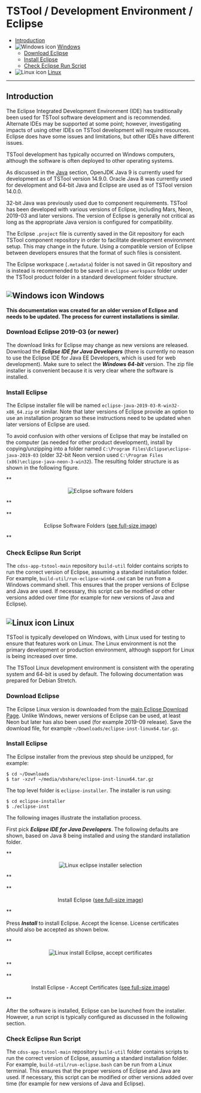 # TSTool / Development Environment / Eclipse #

*   [Introduction](#introduction)
*   ![Windows icon](../images/windows-32.png) [Windows](#windows)
     +   [Download Eclipse](#download-eclipse)
     +   [Install Eclipse](#install-eclipse)
     +   [Check Eclipse Run Script](#check-eclipse-run-script)
*   ![Linux icon](../images/linux-32.png) [Linux](#linux)

-----

## Introduction ##

The Eclipse Integrated Development Environment (IDE) has traditionally been used for TSTool software development and is recommended.
Alternate IDEs may be supported at some point; however, investigating impacts of using other IDEs
on TSTool development will require resources.
Eclipse does have some issues and limitations, but other IDEs have different issues.

TSTool development has typically occurred on Windows computers, although the software is often deployed to other operating systems.

As discussed in the [Java](java.md) section,
OpenJDK Java 9 is currently used for development as of TSTool version 14.9.0.
Oracle Java 8 was currently used for development and 64-bit Java and Eclipse are used as of TSTool version 14.0.0.

32-bit Java was previously used due to component requirements.
TSTool has been developed with various versions of Eclipse, including Mars, Neon, 2019-03 and later versions.
The version of Eclipse is generally not critical as long as the appropriate Java version is configured for compatibility.

The Eclipse `.project` file is currently saved in the Git repository for each TSTool component repository
in order to facilitate development environment setup.  This may change in the future.
Using a compatible version of Eclipse between developers ensures that the format of such files is consistent.

The Eclipse workspace (`.metadata`) folder is not saved in Git repository and is instead
is recommended to be saved in `eclipse-workspace` folder under the TSTool product folder
in a standard development folder structure.

## ![Windows icon](../images/windows-32.png) Windows ##

**This documentation was created for an older version of Eclipse and needs to be updated.
The process for current installations is similar.**

### Download Eclipse 2019-03 (or newer) ###

The download links for Eclipse may change as new versions are released.
Download the ***Eclipse IDE for Java Developers*** (there is currently no reason to use the Eclipse IDE for Java EE Developers,
which is used for web development).  Make sure to select the ***Windows 64-bit*** version.
The zip file installer is convenient because it is very clear where the software is installed.

### Install Eclipse ###

The Eclipse installer file will be named `eclipse-java-2019-03-R-win32-x86_64.zip` or similar.
Note that later versions of Eclipse provide an option to use an installation program
so these instructions need to be updated when later versions of Eclipse are used.

To avoid confusion with other versions of Eclipse that may be installed on the computer (as needed for other product development),
install by copying/unzipping into a folder named `C:\Program Files\Eclipse\eclipse-java-2019-03`
(older 32-bit Neon version used `C:\Program Files (x86)\eclipse-java-neon-3-win32`).
The resulting folder structure is as shown in the following figure.

**<p style="text-align: center;">
![Eclipse software folders](images/eclipse-install-folder.png)
</p>**

**<p style="text-align: center;">
Eclipse Software Folders (<a href="../images/eclipse-install-folder.png">see full-size image</a>)
</p>**

### Check Eclipse Run Script ###

The `cdss-app-tstool-main` repository `build-util` folder contains scripts to run the correct version of Eclipse,
assuming a standard installation folder.  For example, `build-util/run-eclipse-win64.cmd` can be run from a Windows command shell.
This ensures that the proper versions of Eclipse and Java are used.
If necessary, this script can be modified or other versions added over time (for example for new versions of Java and Eclipse).

## ![Linux icon](../images/linux-32.png) Linux ##

TSTool is typically developed on Windows, with Linux used for testing to ensure that features work on Linux.
The Linux environment is not the primary development or production environment,
although support for Linux is being increased over time.

The TSTool Linux development environment is consistent with the operating system and 64-bit is used by default.
The following documentation was prepared for Debian Stretch.

### Download Eclipse ###

The Eclipse Linux version is downloaded from the
[main Eclipse Download Page](https://www.eclipse.org/downloads/packages/release/neon/2/eclipse-ide-java-developers).
Unlike Windows, newer versions of Eclipse can be used,
at least Neon but later has also been used (for example 2019-09 release).
Save the download file, for example `~/Downloads/eclipse-inst-linux64.tar.gz`.

### Install Eclipse ###

The Eclipse installer from the previous step should be unzipped, for example:

```
$ cd ~/Downloads
$ tar -xzvf ~/media/vbshare/eclipse-inst-linux64.tar.gz
```

The top level folder is `eclipse-installer`.  The installer is run using:

```
$ cd eclipse-installer
$ ./eclipse-inst
```

The following images illustrate the installation process.

First pick ***Eclipse IDE for Java Developers***.
The following defaults are shown, based on Java 8 being installed and using the standard
installation folder.

**<p style="text-align: center;">
![Linux eclipse installer selection](images/linux-install-eclipse1.png)
</p>**

**<p style="text-align: center;">
Install Eclipse (<a href="../images/linux-install-eclipse1.png">see full-size image</a>)
</p>**

Press ***Install*** to install Eclipse.  Accept the license.
License certificates should also be accepted as shown below.

**<p style="text-align: center;">
![Linux install Eclipse, accept certificates](images/linux-install-eclipse2.png)
</p>**

**<p style="text-align: center;">
Install Eclipse - Accept Certificates (<a href="../images/linux-install-eclipse2.png">see full-size image</a>)
</p>**

After the software is installed, Eclipse can be launched from the installer.
However, a run script is typically configured as discussed in the following section.

### Check Eclipse Run Script ###

The `cdss-app-tstool-main` repository `build-util` folder contains scripts to run the correct version of Eclipse,
assuming a standard installation folder.
For example, `build-util/run-eclipse.bash` can be run from a Linux terminal.
This ensures that the proper versions of Eclipse and Java are used.
If necessary, this script can be modified or other versions added over time (for example for new versions of Java and Eclipse).
